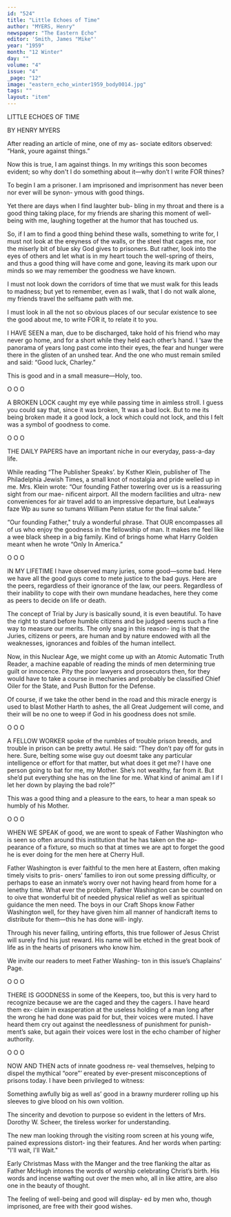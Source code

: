 ```yaml
---
id: "524"
title: "Little Echoes of Time"
author: "MYERS, Henry"
newspaper: "The Eastern Echo"
editor: 'Smith, James "Mike"'
year: "1959"
month: "12 Winter"
day: ""
volume: "4"
issue: "4"
_page: "12"
image: "eastern_echo_winter1959_body0014.jpg"
tags: ""
layout: "item"
---
```

LITTLE ECHOES
OF TIME

BY HENRY MYERS

After reading an article of mine, one of my as-
sociate editors observed: “Hank, youre against
things.”

Now this is true, I am against things. In my
writings this soon becomes evident; so why don't I
do something about it—why don’t I write FOR
thines?

To begin I am a prisoner. I am imprisoned and
imprisonment has never been nor ever will be synon-
ymous with good things.

Yet there are days when I find laughter bub-
bling in my throat and there is a good thing taking
place, for my friends are sharing this moment of
well-being with me, laughing together at the humor
that has touched us.

So, if I am to find a good thing behind these
walls, something to write for, I must not look at the
ereyness of the walls, or the steel that cages me, nor
the miserly bit of blue sky God gives to prisoners.
But rather, look into the eyes of others and let what
is in my heart touch the well-spring of theirs, and
thus a good thing will have come and gone, leaving
its mark upon our minds so we may remember the
goodness we have known.

I must not look down the corridors of time that
we must walk for this leads to madness; but yet to
remember, even as I walk, that I do not walk alone,
my friends travel the selfsame path with me.

I must look in all the not so obvious places of our
secular existence to see the good about me, to write
FOR it, to relate it to you.

I HAVE SEEN a man, due to be discharged,
take hold of his friend who may never go home, and
for a short while they held each other’s hand. I ‘saw
the panorama of years long past come into their eyes,
the fear and hunger were there in the glisten of an
unshed tear. And the one who must remain smiled
and said: “Good luck, Charley.”

This is good and in a small measure—Holy, too.

O O O

A BROKEN LOCK caught my eye while passing
time in aimless stroll. I guess you could say that,
since it was broken, 1t was a bad lock. But to me its
being broken made it a good lock, a lock which could
not lock, and this I felt was a symbol of goodness to
come.

O O O

THE DAILY PAPERS have an important niche
in our everyday, pass-a-day life.

While reading “The Publisher Speaks’. by
Ksther Klein, publisher of The Philadelphia Jewish
Times, a small knot of nostalgia and pride welled up
in me. Mrs. Klein wrote: “Our founding Father
towerlng over us is a reassuring sight from our mae-
nificent airport. All the modern facilities and ultra-
new conveniences for air travel add to an impressive
departure, but Lealways faze Wp au sune so tumans
William Penn statue for the final salute.”

“Our founding Father," truly a wonderful
phrase. That OUR encompasses all of us who enjoy
the goodness in the fellowship of man. It makes me
feel like a wee black sheep in a big family. Kind of
brings home what Harry Golden meant when he
wrote “Only In America.”

O O O


IN MY LIFETIME I have observed many juries,
some good—some bad. Here we have all the good
guys come to mete justice to the bad guys. Here are
the peers, regardless of their ignorance of the law,
our peers. Regardless of their inability to cope with
their own mundane headaches, here they come as
peers to decide on life or death.

The concept of Trial by Jury is basically sound,
it is even beautiful. To have the right to stand before
humble citizens and be judged seems such a fine way
to measure our merits. The only snag in this reason-
ing is that the Juries, citizens or peers, are human
and by nature endowed with all the weaknesses,
ignorances and foibles of the human intellect.

Now, in this Nuclear Age, we might come up
with an Atomic Automatic Truth Reader, a machine
eapable of reading the minds of men determining
true guilt or innocence. Pity the poor lawyers and
prosecutors then, for they would have to take a
course in mechanies and probably be classified Chief
Oiler for the State, and Push Button for the Defense.

Of course, if we take the other bend in the road
and this miracle energy is used to blast Mother Harth
to ashes, the all Great Judgement will come, and
their will be no one to weep if God in his goodness
does not smile.

O O O

A FELLOW WORKER spoke of the rumbles of
trouble prison breeds, and trouble in prison can be
pretty awtul. He said: “They don’t pay off for guts
in here. Sure, belting some wise guy out doesmt take
any particular intelligence or effort for that matter,
but what does it get me? I have one person going to
bat for me, my Mother. She’s not wealthy, far from
it. But she’d put everything she has on the line for
me. What kind of animal am I if I let her down by
playing the bad role?”

This was a good thing and a pleasure to the ears,
to hear a man speak so humbly of his Mother.

O O O

WHEN WE SPEAK of good, we are wont to
speak of Father Washington who is seen so often
around this institution that he has taken on the ap-
pearance of a fixture, so much so that at times we
are apt to forget the good he is ever doing for the
men here at Cherry Hull.

Father Washington is ever faithful to the men
here at Eastern, often making timely visits to pris-
oners’ families to iron out some pressing difficulty,
or perhaps to ease an inmate’s worry over not having
heard from home for a lenethy time. What ever the
problem, Father Washington can be counted on to
oive that wonderful bit of needed physical relief as
well as spiritual guidance the men need. The boys
in our Craft Shops know Father Washington well,
for they have given him all manner of handicraft
items to distribute for them—this he has done will-
ingly.

Through his never failing, untiring efforts, this
true follower of Jesus Christ will surely find his just
reward. His name will be etched in the great book of
life as in the hearts of prisoners who know him.

We invite our readers to meet Father Washing-
ton in this issue’s Chaplains’ Page.

O O O

THERE IS GOODNESS in some of the Keepers,
too, but this is very hard to recognize because we are
the caged and they the cagers. I have heard them ex-
claim in exasperation at the useless holding of a man
long after the wrong he had done was paid for but,
their voices were muted. I have heard them cry out
against the needlessness of punishment for punish-
ment’s sake, but again their voices were lost in the
echo chamber of higher authority.

O O O

NOW AND THEN acts of innate goodness re-
veal themselves, helping to dispel the mythical
“oore”’ ereated by ever-present misconceptions of
prisons today. I have been privileged to witness:

Something awfully big as well as’ good in a
brawny murderer rolling up his sleeves to give blood
on his own volition.

The sincerity and devotion to purpose so evident
in the letters of Mrs. Dorothy W. Scheer, the tireless
worker for understanding.

The new man looking through the visiting room
screen at his young wife, pained expressions distort-
ing their features. And her words when parting:
"I'll wait, I'll Wait."

Early Christmas Mass with the Manger and the
tree flanking the altar as Father McHugh intones the
words of worship celebrating Christ’s birth. His
words and incense wafting out over the men who, all
in like attire, are also one in the beauty of thought.

The feeling of well-being and good will display-
ed by men who, though imprisoned, are free with
their good wishes.
